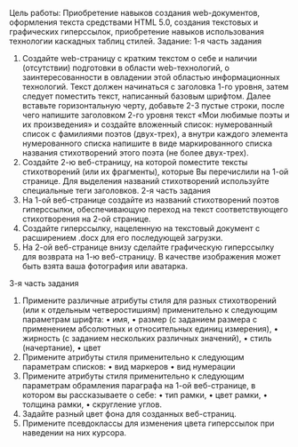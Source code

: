 Цель работы:
Приобретение навыков создания web-документов, оформления текста средствами HTML 5.0, создания текстовых и графических гиперссылок, приобретение навыков использования технологии каскадных таблиц стилей.
Задание:
1-я часть задания
1. Создайте web-страницу с кратким текстом о себе и наличии (отсутствии) подготовки в области web-технологий, о заинтересованности в овладении этой областью информационных технологий. Текст должен начинаться с заголовка 1-го уровня, затем следует поместить текст, написанный базовым шрифтом.
Далее вставьте горизонтальную черту, добавьте 2-3 пустые строки, после чего напишите заголовком 2-го уровня текст «Мои любимые поэты и их произведения» и создайте вложенный список: нумерованный список с фамилиями поэтов (двух-трех), а внутри каждого элемента нумерованного списка напишите в виде маркированного списка названия стихотворений этого поэта (не более двух-трех).
2. Создайте 2-ю веб-страницу, на которой поместите тексты стихотворений (или их фрагменты), которые Вы перечислили на 1-ой странице. Для выделения названий стихотворений используйте специальные теги заголовков.
2-я часть задания
1. На 1-ой веб-странице создайте из названий стихотворений поэтов гиперссылки, обеспечивающую переход на текст соответствующего стихотворения на 2-ой странице.
2. Создайте гиперссылку, нацеленную на текстовый документ с расширением .docx для его последующей загрузки.
3. На 2-ой веб-странице внизу сделайте графическую гиперссылку для возврата на 1-ю веб-страницу. В качестве изображения может быть взята ваша фотография или аватарка.

3-я часть задания
1. Примените различные атрибуты стиля для разных стихотворений (или к отдельным четверостишиям) применительно к следующим параметрам шрифта:
•	имя,
•	размер (с заданием размера с применением абсолютных и относительных единиц измерения),
•	жирность (с заданием нескольких различных значений),
•	стиль (начертание),
•	цвет
2. Примените атрибуты стиля применительно к следующим параметрам списков:
•	вид маркеров
•	вид нумерации
3. Примените атрибуты стиля применительно к следующим параметрам обрамления параграфа на 1-ой веб-странице, в котором вы рассказываете о себе:
•	тип рамки,
•	цвет рамки,
•	толщина рамки,
•	скругление углов.
4. Задайте разный цвет фона для созданных веб-страниц.
5. Примените псевдоклассы для изменения цвета гиперссылок при наведении на них курсора.


